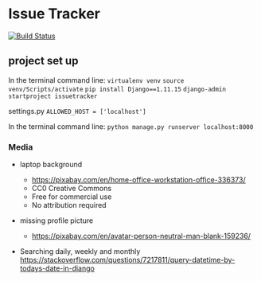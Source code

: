 # Issue Tracker

[![Build Status](https://travis-ci.org/brettcutt/issue-tracker.svg?branch=master)](https://travis-ci.org/brettcutt/issue-tracker)

## project set up

In the terminal command line:
`virtualenv venv`
`source venv/Scripts/activate`
`pip install Django==1.11.15`
`django-admin startproject issuetracker`

settings.py
`ALLOWED_HOST = ['localhost']`

In the terminal command line:
`python manage.py runserver localhost:8000`


### Media

- laptop background
  - https://pixabay.com/en/home-office-workstation-office-336373/
  - CC0 Creative Commons
  - Free for commercial use 
  - No attribution required

- missing profile picture
   - https://pixabay.com/en/avatar-person-neutral-man-blank-159236/

- Searching daily, weekly and monthly
https://stackoverflow.com/questions/7217811/query-datetime-by-todays-date-in-django 